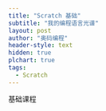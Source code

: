 ```yaml
---
title: "Scratch 基础"
subtitle: "我的编程语言光谱"
layout: post
author: "奥码编程"
header-style: text
hidden: true
plchart: true
tags:
  - Scratch
---
```


基础课程

